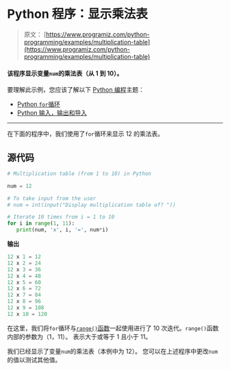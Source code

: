 # Python 程序：显示乘法表

> 原文： [https://www.programiz.com/python-programming/examples/multiplication-table](https://www.programiz.com/python-programming/examples/multiplication-table)

#### 该程序显示变量`num`的乘法表（从 1 到 10）。

要理解此示例，您应该了解以下 [Python 编程](/python-programming "Python tutorial")主题：

*   [Python `for`循环](/python-programming/for-loop)
*   [Python 输入，输出和导入](/python-programming/input-output-import)

* * *

在下面的程序中，我们使用了`for`循环来显示 12 的乘法表。

## 源代码

```py
# Multiplication table (from 1 to 10) in Python

num = 12

# To take input from the user
# num = int(input("Display multiplication table of? "))

# Iterate 10 times from i = 1 to 10
for i in range(1, 11):
   print(num, 'x', i, '=', num*i) 
```

**输出**

```py
12 x 1 = 12
12 x 2 = 24
12 x 3 = 36
12 x 4 = 48
12 x 5 = 60
12 x 6 = 72
12 x 7 = 84
12 x 8 = 96
12 x 9 = 108
12 x 10 = 120

```

在这里，我们将`for`循环与[`range()`函数](/python-programming/methods/built-in/range "Python range()")一起使用进行了 10 次迭代。`range()`函数内部的参数为（1，11）。 表示大于或等于 1 且小于 11。

我们已经显示了变量`num`的乘法表（本例中为 12）。 您可以在上述程序中更改`num`的值以测试其他值。